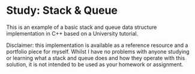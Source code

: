 # Study: Stack & Queue

This is an example of a basic stack and queue data structure implementation in C++ based on a University tutorial.

Disclaimer: this implementation is available as a reference resource and a portfolio piece for myself. Whilst I have no problems with anyone studying or learning what a stack and queue does and how they operate with this solution, it is not intended to be used as your homework or assignment.
